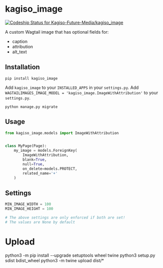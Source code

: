 # kagiso_image

[ ![Codeship Status for Kagiso-Future-Media/kagiso_image](https://codeship.com/projects/9aa7e3c0-0eb2-0134-ab88-0a3e61dce168/status?branch=master)](https://codeship.com/projects/156413)

A custom Wagtail image that has optional fields for:
- caption
- attribution
- alt_text

## Installation
`pip install kagiso_image`

Add `kagiso_image` to your `INSTALLED_APPS` in your `settings.py`.
Add `WAGTAILIMAGES_IMAGE_MODEL = 'kagiso_image.ImageWithAttribution'` to your `settings.py`.

`python manage.py migrate`

## Usage
```py
from kagiso_image.models import ImageWithAttribution


class MyPage(Page):
    my_image = models.ForeignKey(
        ImageWithAttribution,
        blank=True,
        null=True,
        on_delete=models.PROTECT,
        related_name='+'
    )
```

## Settings
```py
MIN_IMAGE_WIDTH = 100
MIN_IMAGE_HEIGHT = 100

# The above settings are only enforced if both are set!
# The values are None by default
```

# Upload
python3 -m pip install --upgrade setuptools wheel twine
python3 setup.py sdist bdist_wheel
python3 -m twine upload dist/*
